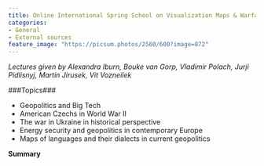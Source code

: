 ```yaml
---
title: Online International Spring School on Visualization Maps & Warfare & News Coverage
categories:
- General
- External sources
feature_image: "https://picsum.photos/2560/600?image=872"
---
```

*Lectures given by Alexandra Iburn, Bouke van Gorp, Vladimir Polach, Jurji Pidlisnyj, Martin Jirusek, Vit Vozneilek*

###Topics###
- Geopolitics and Big Tech
- American Czechs in World War II
- The war in Ukraine in historical perspective
- Energy security and geopolitics in contemporary Europe
- Maps of languages and their dialects in current geopolitics

**Summary**

